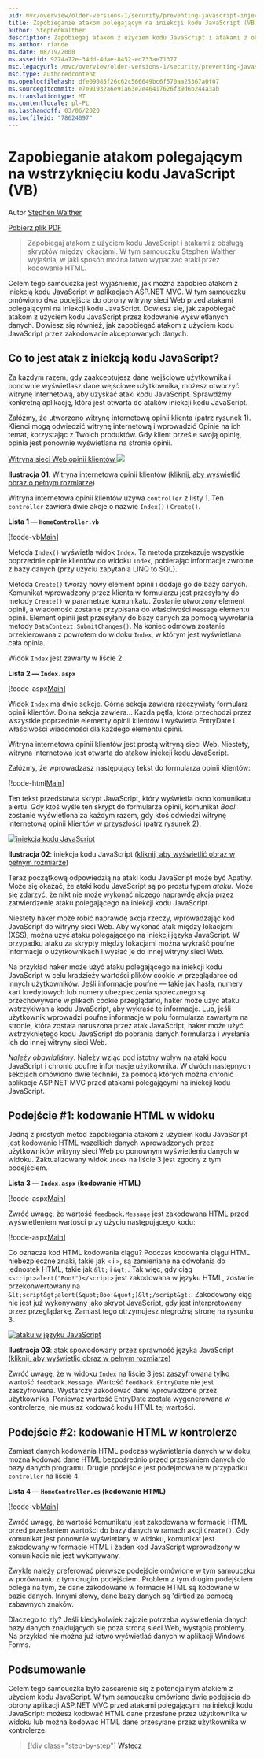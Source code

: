 ```yaml
---
uid: mvc/overview/older-versions-1/security/preventing-javascript-injection-attacks-vb
title: Zapobieganie atakom polegającym na iniekcji kodu JavaScript (VB) | Microsoft Docs
author: StephenWalther
description: Zapobiegaj atakom z użyciem kodu JavaScript i atakami z obsługą skryptów między lokacjami. W tym samouczku Stephen Walther wyjaśnia, jak można łatwo cofnąć...
ms.author: riande
ms.date: 08/19/2008
ms.assetid: 9274a72e-34dd-4dae-8452-ed733ae71377
msc.legacyurl: /mvc/overview/older-versions-1/security/preventing-javascript-injection-attacks-vb
msc.type: authoredcontent
ms.openlocfilehash: dfe09085f26c62c566649bc6f570aa25367a0f07
ms.sourcegitcommit: e7e91932a6e91a63e2e46417626f39d6b244a3ab
ms.translationtype: MT
ms.contentlocale: pl-PL
ms.lasthandoff: 03/06/2020
ms.locfileid: "78624097"
---
```

# <a name="preventing-javascript-injection-attacks-vb"></a>Zapobieganie atakom polegającym na wstrzyknięciu kodu JavaScript (VB)

Autor [Stephen Walther](https://github.com/StephenWalther)

[Pobierz plik PDF](https://download.microsoft.com/download/8/4/8/84843d8d-1575-426c-bcb5-9d0c42e51416/ASPNET_MVC_Tutorial_06_VB.pdf)

> Zapobiegaj atakom z użyciem kodu JavaScript i atakami z obsługą skryptów między lokacjami. W tym samouczku Stephen Walther wyjaśnia, w jaki sposób można łatwo wypaczać ataki przez kodowanie HTML.

Celem tego samouczka jest wyjaśnienie, jak można zapobiec atakom z iniekcją kodu JavaScript w aplikacjach ASP.NET MVC. W tym samouczku omówiono dwa podejścia do obrony witryny sieci Web przed atakami polegającymi na iniekcji kodu JavaScript. Dowiesz się, jak zapobiegać atakom z użyciem kodu JavaScript przez kodowanie wyświetlanych danych. Dowiesz się również, jak zapobiegać atakom z użyciem kodu JavaScript przez zakodowanie akceptowanych danych.

## <a name="what-is-a-javascript-injection-attack"></a>Co to jest atak z iniekcją kodu JavaScript?

Za każdym razem, gdy zaakceptujesz dane wejściowe użytkownika i ponownie wyświetlasz dane wejściowe użytkownika, możesz otworzyć witrynę internetową, aby uzyskać ataki kodu JavaScript. Sprawdźmy konkretną aplikację, która jest otwarta do ataków iniekcji kodu JavaScript.

Załóżmy, że utworzono witrynę internetową opinii klienta (patrz rysunek 1). Klienci mogą odwiedzić witrynę internetową i wprowadzić Opinie na ich temat, korzystając z Twoich produktów. Gdy klient prześle swoją opinię, opinia jest ponownie wyświetlana na stronie opinii.

[Witryna sieci Web opinii klientów ![](preventing-javascript-injection-attacks-vb/_static/image2.png)](preventing-javascript-injection-attacks-vb/_static/image1.png)

**Ilustracja 01**. Witryna internetowa opinii klientów ([kliknij, aby wyświetlić obraz o pełnym rozmiarze](preventing-javascript-injection-attacks-vb/_static/image3.png))

Witryna internetowa opinii klientów używa `controller` z listy 1. Ten `controller` zawiera dwie akcje o nazwie `Index()` i `Create()`.

**Lista 1 — `HomeController.vb`**

[!code-vb[Main](preventing-javascript-injection-attacks-vb/samples/sample1.vb)]

Metoda `Index()` wyświetla widok `Index`. Ta metoda przekazuje wszystkie poprzednie opinie klientów do widoku `Index`, pobierając informacje zwrotne z bazy danych (przy użyciu zapytania LINQ to SQL).

Metoda `Create()` tworzy nowy element opinii i dodaje go do bazy danych. Komunikat wprowadzony przez klienta w formularzu jest przesyłany do metody `Create()` w parametrze komunikatu. Zostanie utworzony element opinii, a wiadomość zostanie przypisana do właściwości `Message` elementu opinii. Element opinii jest przesyłany do bazy danych za pomocą wywołania metody `DataContext.SubmitChanges()`. Na koniec odmowa zostanie przekierowana z powrotem do widoku `Index`, w którym jest wyświetlana cała opinia.

Widok `Index` jest zawarty w liście 2.

**Lista 2 — `Index.aspx`**

[!code-aspx[Main](preventing-javascript-injection-attacks-vb/samples/sample2.aspx)]

Widok `Index` ma dwie sekcje. Górna sekcja zawiera rzeczywisty formularz opinii klientów. Dolna sekcja zawiera... Każda pętla, która przechodzi przez wszystkie poprzednie elementy opinii klientów i wyświetla EntryDate i właściwości wiadomości dla każdego elementu opinii.

Witryna internetowa opinii klientów jest prostą witryną sieci Web. Niestety, witryna internetowa jest otwarta do ataków iniekcji kodu JavaScript.

Załóżmy, że wprowadzasz następujący tekst do formularza opinii klientów:

[!code-html[Main](preventing-javascript-injection-attacks-vb/samples/sample3.html)]

Ten tekst przedstawia skrypt JavaScript, który wyświetla okno komunikatu alertu. Gdy ktoś wyśle ten skrypt do formularza opinii, komunikat <em>Boo!</em> zostanie wyświetlona za każdym razem, gdy ktoś odwiedzi witrynę internetową opinii klientów w przyszłości (patrz rysunek 2).

[![iniekcja kodu JavaScript](preventing-javascript-injection-attacks-vb/_static/image5.png)](preventing-javascript-injection-attacks-vb/_static/image4.png)

**Ilustracja 02**: iniekcja kodu JavaScript ([kliknij, aby wyświetlić obraz w pełnym rozmiarze](preventing-javascript-injection-attacks-vb/_static/image6.png))

Teraz początkową odpowiedzią na ataki kodu JavaScript może być Apathy. Może się okazać, że ataki kodu JavaScript są po prostu typem *ataku.* Może się zdarzyć, że nikt nie może wykonać niczego naprawdę akcja przez zatwierdzenie ataku polegającego na iniekcji kodu JavaScript.

Niestety haker może robić naprawdę akcja rzeczy, wprowadzając kod JavaScript do witryny sieci Web. Aby wykonać atak między lokacjami (XSS), można użyć ataku polegającego na iniekcji języka JavaScript. W przypadku ataku za skrypty między lokacjami można wykraść poufne informacje o użytkownikach i wysłać je do innej witryny sieci Web.

Na przykład haker może użyć ataku polegającego na iniekcji kodu JavaScript w celu kradzieży wartości plików cookie w przeglądarce od innych użytkowników. Jeśli informacje poufne — takie jak hasła, numery kart kredytowych lub numery ubezpieczenia społecznego są przechowywane w plikach cookie przeglądarki, haker może użyć ataku wstrzykiwania kodu JavaScript, aby wykraść te informacje. Lub, jeśli użytkownik wprowadzi poufne informacje w polu formularza zawartym na stronie, która została naruszona przez atak JavaScript, haker może użyć wstrzykniętego kodu JavaScript do pobrania danych formularza i wysłania ich do innej witryny sieci Web.

*Należy obawialiśmy*. Należy wziąć pod istotny wpływ na ataki kodu JavaScript i chronić poufne informacje użytkownika. W dwóch następnych sekcjach omówiono dwie techniki, za pomocą których można chronić aplikacje ASP.NET MVC przed atakami polegającymi na iniekcji kodu JavaScript.

## <a name="approach-1-html-encode-in-the-view"></a>Podejście #1: kodowanie HTML w widoku

Jedną z prostych metod zapobiegania atakom z użyciem kodu JavaScript jest kodowanie HTML wszelkich danych wprowadzonych przez użytkowników witryny sieci Web po ponownym wyświetleniu danych w widoku. Zaktualizowany widok `Index` na liście 3 jest zgodny z tym podejściem.

**Lista 3 — `Index.aspx` (kodowanie HTML)**

[!code-aspx[Main](preventing-javascript-injection-attacks-vb/samples/sample4.aspx)]

Zwróć uwagę, że wartość `feedback.Message` jest zakodowana HTML przed wyświetleniem wartości przy użyciu następującego kodu:

[!code-aspx[Main](preventing-javascript-injection-attacks-vb/samples/sample5.aspx)]

Co oznacza kod HTML kodowania ciągu? Podczas kodowania ciągu HTML niebezpieczne znaki, takie jak `<` i `>`, są zamieniane na odwołania do jednostek HTML, takie jak `&lt;` i `&gt;`. Tak więc, gdy ciąg `<script>alert("Boo!")</script>` jest zakodowana w języku HTML, zostanie przekonwertowany na `&lt;script&gt;alert(&quot;Boo!&quot;)&lt;/script&gt;`. Zakodowany ciąg nie jest już wykonywany jako skrypt JavaScript, gdy jest interpretowany przez przeglądarkę. Zamiast tego otrzymujesz niegroźną stronę na rysunku 3.

[![ataku w języku JavaScript](preventing-javascript-injection-attacks-vb/_static/image8.png)](preventing-javascript-injection-attacks-vb/_static/image7.png)

**Ilustracja 03**: atak spowodowany przez sprawność języka JavaScript ([kliknij, aby wyświetlić obraz w pełnym rozmiarze](preventing-javascript-injection-attacks-vb/_static/image9.png))

Zwróć uwagę, że w widoku `Index` na liście 3 jest zaszyfrowana tylko wartość `feedback.Message`. Wartość `feedback.EntryDate` nie jest zaszyfrowana. Wystarczy zakodować dane wprowadzone przez użytkownika. Ponieważ wartość EntryDate została wygenerowana w kontrolerze, nie musisz kodować kodu HTML tej wartości.

## <a name="approach-2-html-encode-in-the-controller"></a>Podejście #2: kodowanie HTML w kontrolerze

Zamiast danych kodowania HTML podczas wyświetlania danych w widoku, można kodować dane HTML bezpośrednio przed przesłaniem danych do bazy danych programu. Drugie podejście jest podejmowane w przypadku `controller` na liście 4.

**Lista 4 — `HomeController.cs` (kodowanie HTML)**

[!code-vb[Main](preventing-javascript-injection-attacks-vb/samples/sample6.vb)]

Zwróć uwagę, że wartość komunikatu jest zakodowana w formacie HTML przed przesłaniem wartości do bazy danych w ramach akcji `Create()`. Gdy komunikat jest ponownie wyświetlany w widoku, komunikat jest zakodowany w formacie HTML i żaden kod JavaScript wprowadzony w komunikacie nie jest wykonywany.

Zwykle należy preferować pierwsze podejście omówione w tym samouczku w porównaniu z tym drugim podejściem. Problem z tym drugim podejściem polega na tym, że dane zakodowane w formacie HTML są kodowane w bazie danych. Innymi słowy, dane bazy danych są 'dirtied za pomocą zabawnych znaków.

Dlaczego to zły? Jeśli kiedykolwiek zajdzie potrzeba wyświetlenia danych bazy danych znajdujących się poza stroną sieci Web, wystąpią problemy. Na przykład nie można już łatwo wyświetlać danych w aplikacji Windows Forms.

## <a name="summary"></a>Podsumowanie

Celem tego samouczka było zascarenie się z potencjalnym atakiem z użyciem kodu JavaScript. W tym samouczku omówiono dwie podejścia do obrony aplikacji ASP.NET MVC przed atakami polegającymi na iniekcji kodu JavaScript: możesz kodować HTML dane przesłane przez użytkownika w widoku lub można kodować HTML dane przesyłane przez użytkownika w kontrolerze.

> [!div class="step-by-step"]
> [Wstecz](authenticating-users-with-windows-authentication-vb.md)
